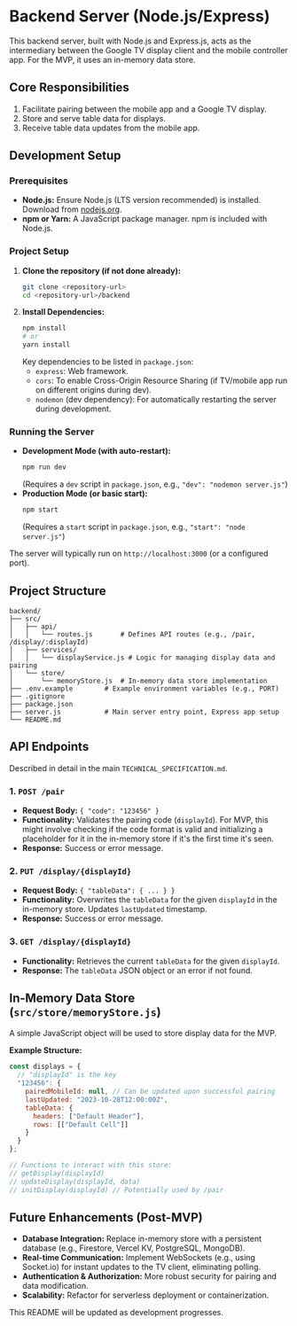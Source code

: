 # Backend Server (Node.js/Express)

This backend server, built with Node.js and Express.js, acts as the intermediary between the Google TV display client and the mobile controller app. For the MVP, it uses an in-memory data store.

## Core Responsibilities
1.  Facilitate pairing between the mobile app and a Google TV display.
2.  Store and serve table data for displays.
3.  Receive table data updates from the mobile app.

## Development Setup

### Prerequisites
*   **Node.js:** Ensure Node.js (LTS version recommended) is installed. Download from [nodejs.org](https://nodejs.org/).
*   **npm or Yarn:** A JavaScript package manager. npm is included with Node.js.

### Project Setup
1.  **Clone the repository (if not done already):**
    ```bash
    git clone <repository-url>
    cd <repository-url>/backend
    ```
2.  **Install Dependencies:**
    ```bash
    npm install
    # or
    yarn install
    ```
    Key dependencies to be listed in `package.json`:
    *   `express`: Web framework.
    *   `cors`: To enable Cross-Origin Resource Sharing (if TV/mobile app run on different origins during dev).
    *   `nodemon` (dev dependency): For automatically restarting the server during development.

### Running the Server
*   **Development Mode (with auto-restart):**
    ```bash
    npm run dev
    ```
    (Requires a `dev` script in `package.json`, e.g., `"dev": "nodemon server.js"`)
*   **Production Mode (or basic start):**
    ```bash
    npm start
    ```
    (Requires a `start` script in `package.json`, e.g., `"start": "node server.js"`)

The server will typically run on `http://localhost:3000` (or a configured port).

## Project Structure

```
backend/
├── src/
│   ├── api/
│   │   └── routes.js       # Defines API routes (e.g., /pair, /display/:displayId)
│   ├── services/
│   │   └── displayService.js # Logic for managing display data and pairing
│   └── store/
│       └── memoryStore.js  # In-memory data store implementation
├── .env.example        # Example environment variables (e.g., PORT)
├── .gitignore
├── package.json
├── server.js           # Main server entry point, Express app setup
└── README.md
```

## API Endpoints

Described in detail in the main `TECHNICAL_SPECIFICATION.md`.

### 1. `POST /pair`
*   **Request Body:** `{ "code": "123456" }`
*   **Functionality:** Validates the pairing code (`displayId`). For MVP, this might involve checking if the code format is valid and initializing a placeholder for it in the in-memory store if it's the first time it's seen.
*   **Response:** Success or error message.

### 2. `PUT /display/{displayId}`
*   **Request Body:** `{ "tableData": { ... } }`
*   **Functionality:** Overwrites the `tableData` for the given `displayId` in the in-memory store. Updates `lastUpdated` timestamp.
*   **Response:** Success or error message.

### 3. `GET /display/{displayId}`
*   **Functionality:** Retrieves the current `tableData` for the given `displayId`.
*   **Response:** The `tableData` JSON object or an error if not found.

## In-Memory Data Store (`src/store/memoryStore.js`)

A simple JavaScript object will be used to store display data for the MVP.

**Example Structure:**
```javascript
const displays = {
  // "displayId" is the key
  "123456": {
    pairedMobileId: null, // Can be updated upon successful pairing
    lastUpdated: "2023-10-28T12:00:00Z",
    tableData: {
      headers: ["Default Header"],
      rows: [["Default Cell"]]
    }
  }
};

// Functions to interact with this store:
// getDisplay(displayId)
// updateDisplay(displayId, data)
// initDisplay(displayId) // Potentially used by /pair
```

## Future Enhancements (Post-MVP)
*   **Database Integration:** Replace in-memory store with a persistent database (e.g., Firestore, Vercel KV, PostgreSQL, MongoDB).
*   **Real-time Communication:** Implement WebSockets (e.g., using Socket.io) for instant updates to the TV client, eliminating polling.
*   **Authentication & Authorization:** More robust security for pairing and data modification.
*   **Scalability:** Refactor for serverless deployment or containerization.

This README will be updated as development progresses.

